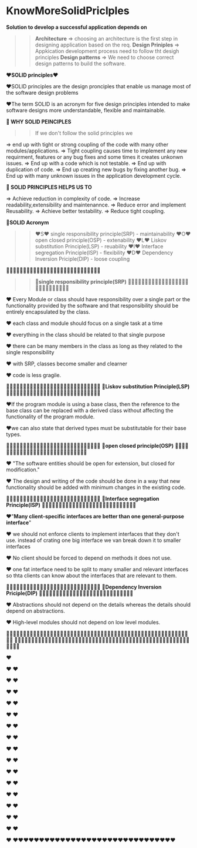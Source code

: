 # KnowMoreSolidPriclples


**Solution to develop a successful application depends on**

>> **Architecture** => choosing an architecture is the first step in designing application based on the req.
>> **Design Priniples** => Appkication development process need to follow tht desigh principles
>>**Design patterns** => We need to choose correct design patterns to build the software.


❤️**SOLID principles**❤️

❤️SOLID principles are the design pronciples that enable us manage most of the software design problems

❤️The term SOLID is an acronym for five design principles intended to make software designs more understandable, flexible and maintainable.


**🌟 WHY SOLID PEINCIPLES**

>>If we don't follow the solid principles we 

=> end up with tight or strong coupling of the code with many other modules/applications.
=> Tight coupling causes time to implement any new requirment, features or any bug fixes and some times it creates unkonwn issues.
=> End up with a code which is not testable.
=> End up with duplication of code.
=> End up creating new bugs by fixing another bug.
=> End up with many unknown issues in the application development cycle.


**🌟 SOLID PRINCIPLES HELPS US TO**

=> Achieve reduction in complexity of code.
=> Increase readability,extensibility and maintenannce.
=> Reduce error and implement Reusability.
=> Achieve better testability.
=> Reduce tight coupling.

**🌟SOLID Acronym**

>>❤️S❤️ single responsibility principle(SRP) - maintainability
>>❤️O❤️ open closed principle(OSP) - extenability
>>❤️L❤️ Liskov substitution Principle(LSP) - reuability
>>❤️I❤️ Interface segregation Principle(ISP) - flexibility
>>❤️D❤️ Dependency Inversion Priciple(DIP) - loose coupling

🌟🌟🌟🌟🌟🌟🌟🌟🌟🌟🌟🌟🌟🌟🌟🌟🌟🌟🌟🌟🌟🌟🌟🌟🌟🌟🌟🌟
>>**🌟single responsibility principle(SRP)**
🌟🌟🌟🌟🌟🌟🌟🌟🌟🌟🌟🌟🌟🌟🌟🌟🌟🌟🌟🌟🌟🌟🌟🌟🌟🌟🌟🌟

❤️ Every Module or class should have responsibility over a single part or the functionality provided by the software and that responsibility should be entirely encapsulated by the class.

❤️ each class and module should focus on a single task at a time

❤️ everything in the class should be related to that single purpose 

❤️ there can be many members in the class as long as they related to the single responsibility

❤️ with SRP, classes become smaller and clearner

❤️ code is less gragile. 


🌟🌟🌟🌟🌟🌟🌟🌟🌟🌟🌟🌟🌟🌟🌟🌟🌟🌟🌟🌟🌟🌟🌟🌟🌟🌟🌟🌟
**🌟Liskov substitution Principle(LSP)**
🌟🌟🌟🌟🌟🌟🌟🌟🌟🌟🌟🌟🌟🌟🌟🌟🌟🌟🌟🌟🌟🌟🌟🌟🌟🌟🌟🌟


❤️If the program module is using a base class, then the reference to the base class can be replaced with a derived class without affecting the functionality of the program module.

❤️we can also state that derived types must be substitutable for their base types.


🌟🌟🌟🌟🌟🌟🌟🌟🌟🌟🌟🌟🌟🌟🌟🌟🌟🌟🌟🌟🌟🌟🌟🌟🌟🌟🌟🌟
**🌟open closed principle(OSP)**
🌟🌟🌟🌟🌟🌟🌟🌟🌟🌟🌟🌟🌟🌟🌟🌟🌟🌟🌟🌟🌟🌟🌟🌟🌟🌟🌟🌟


❤️ "The software entities should be open for extension, but closed for modification."
  
❤️ The design and writing of the code should be done in a way that new functionality should be added with minimum changes in the existing code.



🌟🌟🌟🌟🌟🌟🌟🌟🌟🌟🌟🌟🌟🌟🌟🌟🌟🌟🌟🌟🌟🌟🌟🌟🌟🌟🌟🌟
**🌟Interface segregation Principle(ISP)**
🌟🌟🌟🌟🌟🌟🌟🌟🌟🌟🌟🌟🌟🌟🌟🌟🌟🌟🌟🌟🌟🌟🌟🌟🌟🌟🌟🌟




❤️"**Many client-specific interfaces are better than one general-purpose interface**"

❤️ we should not enforce clients to implement interfaces that they don't use. instead of crating one big interface we van break down it to smaller interfaces

❤️ No client should be forced to depend on methods it does not use.

❤️ one fat interface need to be split to many smaller and relevant interfaces so thta clients can know about the interfaces that are relevant to them.






🌟🌟🌟🌟🌟🌟🌟🌟🌟🌟🌟🌟🌟🌟🌟🌟🌟🌟🌟🌟🌟🌟🌟🌟🌟🌟🌟🌟
**🌟Dependency Inversion Priciple(DIP)**
🌟🌟🌟🌟🌟🌟🌟🌟🌟🌟🌟🌟🌟🌟🌟🌟🌟🌟🌟🌟🌟🌟🌟🌟🌟🌟🌟🌟


❤️ Abstractions should not depend on the details whereas the details should depend on abstractions.

❤️ High-level modules should not depend on low level modules.


🌟🌟🌟🌟🌟🌟🌟🌟🌟🌟🌟🌟🌟🌟🌟🌟🌟🌟🌟🌟🌟🌟🌟🌟🌟🌟🌟🌟🌟🌟🌟🌟🌟🌟🌟🌟🌟🌟🌟🌟🌟🌟🌟🌟🌟🌟🌟🌟🌟🌟🌟🌟🌟🌟🌟🌟
🌟🌟🌟🌟🌟🌟🌟🌟🌟🌟🌟🌟🌟🌟🌟🌟🌟🌟🌟🌟🌟🌟🌟🌟🌟🌟🌟🌟🌟🌟🌟🌟🌟🌟🌟🌟🌟🌟🌟🌟🌟🌟🌟🌟🌟🌟🌟🌟🌟🌟🌟🌟🌟🌟🌟🌟

❤️

❤️
❤️

❤️
❤️

❤️
❤️

❤️
❤️

❤️
❤️

❤️
❤️

❤️
❤️

❤️
❤️

❤️
❤️

❤️
❤️

❤️
❤️

❤️
❤️

❤️
❤️

❤️
❤️

❤️
❤️

❤️
❤️❤️❤️❤️❤️❤️❤️❤️❤️❤️❤️❤️❤️❤️❤️❤️❤️❤️❤️❤️❤️❤️❤️❤️❤️❤️❤️❤️❤️❤️❤️

